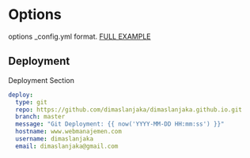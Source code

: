 # Options
options _config.yml format. [FULL EXAMPLE](https://github.com/dimaslanjaka/static-blog-generator-hexo/blob/master/_config.yml)

## Deployment
Deployment Section
```yaml
deploy:
  type: git
  repo: https://github.com/dimaslanjaka/dimaslanjaka.github.io.git
  branch: master
  message: "Git Deployment: {{ now('YYYY-MM-DD HH:mm:ss') }}"
  hostname: www.webmanajemen.com
  username: dimaslanjaka
  email: dimaslanjaka@gmail.com
```
